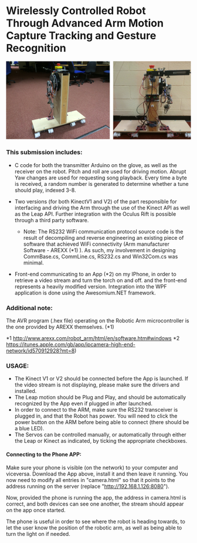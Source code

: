 # Wirelessly Controlled Robot Through Advanced Arm Motion Capture Tracking and Gesture Recognition

![alt tag](https://github.com/radu-chc/Wirelessly-Controlled-Robot-Through-Advanced-Arm-Motion-Capture-Tracking-and-Gesture-Recognition/blob/master/Report/finallook3_low.png)

### This submission includes:

- C code for both the transmitter Arduino on the glove, 
as well as the receiver on the robot. Pitch and roll are used for driving motion.
Abrupt Yaw changes are used for requesting song playback. Every time a
byte is received, a random number is generated to determine whether a tune should
play, indexed 3-8. 

- Two versions (for both KinectV1 and V2) of the part responsible for interfacing and driving the Arm
through the use of the Kinect API as well as the Leap API. Further integration
with the Oculus Rift is possible through a third party software.

	- Note: The RS232 WiFi communication protocol source code is the result
		of decompiling and reverse engineering an existing piece of 
		software that achieved WiFi connectivity 
		(Arm manufacturer Software - AREXX (*1) ). As such, my
		involvement in designing CommBase.cs, CommLine.cs, RS232.cs
		and Win32Com.cs was minimal.  

- Front-end communicating to an App (*2) on my IPhone, in order to retrieve a video
stream and turn the torch on and off. 
and the front-end represents a heavily modified version. Integration into
the WPF application is done using the Awesomium.NET framework.


### Additional note:

The AVR program (.hex file) operating on the Robotic Arm microcontroller is the one provided
by AREXX themselves. (*1)

*1 http://www.arexx.com/robot_arm/html/en/software.htm#windows
*2 https://itunes.apple.com/gb/app/ipcamera-high-end-network/id570912928?mt=8)


### USAGE:

- The Kinect V1 or V2 should be connected before the App is launched. If the video
stream is not displaying, please make sure the drivers and installed.
- The Leap motion should be Plug and Play, and should be automatically recognized
by the App even if plugged in after launched.
- In order to connect to the ARM, make sure the RS232 transceiver is plugged in,
and that the Robot has power. You will need to click the power button on the
ARM before being able to connect (there should be a blue LED).
- The Servos can be controlled manually, or automatically through either the
Leap or Kinect as indicated, by ticking the appropriate checkboxes.


####  Connecting to the Phone APP:

Make sure your phone is visible (on the network) to your computer and viceversa.
Download the App above, install it and then leave it running. You now need
to modify all entries in "camera.html" so that it points to the address running
on the server (replace "http://192.168.1.126:8080").

Now, provided the phone is running the app, the address in camera.html is correct,
and both devices can see one another, the stream should appear on the app once
started.

The phone is useful in order to see where the robot is heading towards, to
let the user know the position of the robotic arm, as well as being able
to turn the light on if needed.